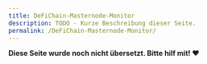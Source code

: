 ```yaml
---
title: DeFiChain-Masternode-Monitor
description: TODO - Kurze Beschreibung dieser Seite.
permalink: /DeFiChain-Masternode-Monitor/
---
```


**Diese Seite wurde noch nicht übersetzt. Bitte hilf mit! ❤**
